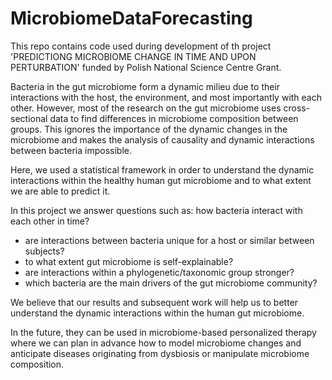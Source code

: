 # MicrobiomeDataForecasting

This repo contains code used during development of th project 'PREDICTIONG MICROBIOME CHANGE IN TIME AND UPON PERTURBATION' funded by Polish National Science Centre Grant.

Bacteria in the gut microbiome form a dynamic milieu due to their interactions with the host, the environment, and most importantly with each other. However, most of the research on the gut microbiome uses cross-sectional data to find differences in microbiome composition between groups. This ignores the importance of the dynamic changes in the microbiome and makes the analysis of causality and dynamic interactions between bacteria impossible. 

Here, we used a statistical framework in order to understand the dynamic interactions within the healthy human gut microbiome and to what extent we are able to predict it. 

In this project we answer questions such as: how bacteria interact with each other in time?
* are interactions between bacteria unique for a host or similar between subjects?
* to what extent gut microbiome is self-explainable?
* are interactions within a phylogenetic/taxonomic group stronger?
* which bacteria are the main drivers of the gut microbiome community?

We believe that our results and subsequent work will help us to better understand the dynamic interactions within the human gut microbiome.

In the future, they can be used in microbiome-based personalized therapy where we can plan in advance how to model microbiome changes and anticipate diseases originating from dysbiosis or manipulate microbiome composition.
